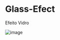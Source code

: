 # Glass-Efect
Efeito Vidro


![image](https://user-images.githubusercontent.com/85910570/184499925-c0aa8694-af4d-4c96-9c96-03d68236bf78.png)

